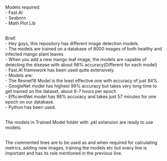 Models required:<br/>
    - Fast.AI<br/>
    - Seaborn<br/>
    - Math Plot Lib<br/><br/>

Brief:<br/>
    - Hey guys, this repository has different image detection models. <br/>
    - The models are trained on a database of 8000 images of both healthy and infected mango plant leaves<br/>
    - When you add a new mango leaf image, the models are capable of detecting the disease with about 98% accuracy(Different for each model)<br/>
    - Fast.AI framework has been used quite extensively. <br/>
    - Models are: <br/>
        - The Resnet18 Model is the least effective one with accuracy of just 84%. <br/>
        - GoogleNet model has highest 99% accuracy but takes very long time to get trained on the dataset, about 6-7 hours per epoch<br/>
        - EfficientNet model has 98% accuracy and takes just 57 minutes for one epoch on our database. <br/>
    - Python has been used. <br/><br/>

The models in Trained Model folder with .pkl extension are ready to use models. <br/><br/>

The commented lines are to be used as and when required for calculating metrics, adding new images, training the models etc but every line is important and has its role mentioned in the previous line. <br/><br/>
